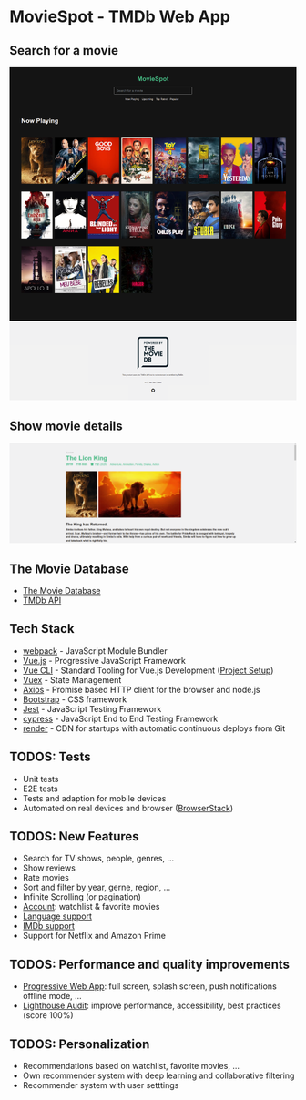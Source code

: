 # MovieSpot - TMDb Web App

## Search for a movie

![MovieSpot](doc/moviespot.png)

## Show movie details

![MovieSpot](doc/moviespot-details.png)


## The Movie Database

* [The Movie Database](https://www.themoviedb.org)
* [TMDb API](https://developers.themoviedb.org/3) 

## Tech Stack

* [webpack](https://webpack.js.org/) - JavaScript Module Bundler
* [Vue.js](https://vuejs.org/) - Progressive JavaScript Framework
* [Vue CLI](https://cli.vuejs.org/) - Standard Tooling for Vue.js Development ([Project Setup](doc/SETUP.md))
* [Vuex](https://vuex.vuejs.org/) - State Management
* [Axios](https://github.com/axios/axios) - Promise based HTTP client for the browser and node.js
* [Bootstrap](https://getbootstrap.com/) - CSS framework
* [Jest](https://jestjs.io/) - JavaScript Testing Framework
* [cypress](https://www.cypress.io/) - JavaScript End to End Testing Framework
* [render](https://render.com/) - CDN for startups with automatic continuous deploys from Git

## TODOS: Tests

* Unit tests
* E2E tests
* Tests and adaption for mobile devices
* Automated on real devices and browser ([BrowserStack](https://www.browserstack.com/))

## TODOS: New Features

* Search for TV shows, people, genres, ...
* Show reviews
* Rate movies
* Sort and filter by year, gerne, region, ...
* Infinite Scrolling (or pagination)
* [Account](https://developers.themoviedb.org/3/account/get-account-details): watchlist & favorite movies 
* [Language support](https://developers.themoviedb.org/3/getting-started/languages)
* [IMDb support](https://developers.themoviedb.org/3/getting-started/languages)
* Support for Netflix and Amazon Prime

## TODOS: Performance and quality improvements
* [Progressive Web App](https://developers.google.com/web/progressive-web-apps/): full screen, splash screen, push notifications offline mode, ...
* [Lighthouse Audit](https://web.dev/measure): improve performance, accessibility, best practices (score 100%)

## TODOS: Personalization
* Recommendations based on watchlist, favorite movies, ...
* Own recommender system with deep learning and collaborative filtering
* Recommender system with user setttings
